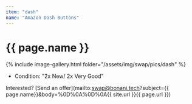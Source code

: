 ```yaml
---
item: "dash"
name: "Amazon Dash Buttons"
---
```


# {{ page.name }}

{% include image-gallery.html folder="/assets/img/swap/pics/dash" %}

- Condition: "2x New/ 2x Very Good"

Interested? [Send an offer](mailto:swap@bonani.tech?subject={{ page.name}}&body=%0D%0A%0D%0A{{ site.url }}{{ page.url }})
